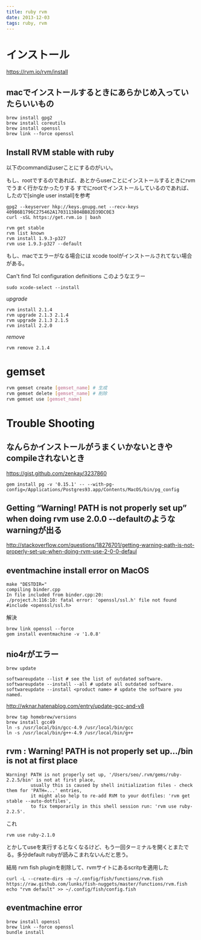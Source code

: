 ```yaml
---
title: ruby rvm
date: 2013-12-03
tags: ruby, rvm
---
```


# インストール

<https://rvm.io/rvm/install>

## macでインストールするときにあらかじめ入っていたらいいもの

```
brew install gpg2
brew install coreutils
brew install openssl
brew link --force openssl
```

## Install RVM stable with ruby

以下のcommandはuserことにするのがいい。

もし、rootでするのであれば、あとからuserことにインストールするときにrvmでうまく行かなかったりする
すでにrootでインストールしているのであれば、したので[single user install]を参考

```
gpg2 --keyserver hkp://keys.gnupg.net --recv-keys 409B6B1796C275462A1703113804BB82D39DC0E3
curl -sSL https://get.rvm.io | bash
```


```
rvm get stable
rvm list known
rvm install 1.9.3-p327
rvm use 1.9.3-p327 --default
```

もし、macでエラーがなる場合には xcode toolがインストールされてない場合がある。

Can't find Tcl configuration definitions このようなエラー

```
sudo xcode-select --install
```

*upgrade*

```
rvm install 2.1.4
rvm upgrade 2.1.3 2.1.4
rvm upgrade 2.1.3 2.1.5
rvm install 2.2.0
```

*remove*

```
rvm remove 2.1.4
```

# gemset

```sh
rvm gemset create [gemset_name] # 生成
rvm gemset delete [gemset_name] # 削除
rvm gemset use [gemset_name]
```

# Trouble Shooting

## なんらかインストールがうまくいかないときやcompileされないとき

<https://gist.github.com/zenkay/3237860>

```
gem install pg -v '0.15.1' -- --with-pg-config=/Applications/Postgres93.app/Contents/MacOS/bin/pg_config
```

## Getting “Warning! PATH is not properly set up” when doing rvm use 2.0.0 --defaultのようなwarningが出る

<http://stackoverflow.com/questions/18276701/getting-warning-path-is-not-properly-set-up-when-doing-rvm-use-2-0-0-defaul>


## eventmachine install error on MacOS

```
make "DESTDIR="
compiling binder.cpp
In file included from binder.cpp:20:
./project.h:116:10: fatal error: 'openssl/ssl.h' file not found
#include <openssl/ssl.h>
```

解決

```
brew link openssl --force
gem install eventmachine -v '1.0.8'
```

## nio4rがエラー

```
brew update
```

```
softwareupdate --list # see the list of outdated software.
softwareupdate --install --all # update all outdated software.
softwareupdate --install <product name> # update the software you named.
```

<http://wknar.hatenablog.com/entry/update-gcc-and-v8>

```
brew tap homebrew/versions
brew install gcc49
ln -s /usr/local/bin/gcc-4.9 /usr/local/bin/gcc
ln -s /usr/local/bin/g++-4.9 /usr/local/bin/g++
```


## rvm : Warning! PATH is not properly set up.../bin is not at first place

```
Warning! PATH is not properly set up, '/Users/seo/.rvm/gems/ruby-2.2.5/bin' is not at first place,
         usually this is caused by shell initialization files - check them for 'PATH=...' entries,
         it might also help to re-add RVM to your dotfiles: 'rvm get stable --auto-dotfiles',
         to fix temporarily in this shell session run: 'rvm use ruby-2.2.5'.
```

これ
```
rvm use ruby-2.1.0
```
とかしてuseを実行するとなくなるけど、もう一回ターミナルを開くとまたでる。多分default rubyが読みこまれないんだと思う。

結局 rvm fish pluginを削除して、rvmサイトにあるscritpを適用した

```
curl -L --create-dirs -o ~/.config/fish/functions/rvm.fish https://raw.github.com/lunks/fish-nuggets/master/functions/rvm.fish
echo "rvm default" >> ~/.config/fish/config.fish
```

## eventmachine error

```
brew install openssl
brew link --force openssl
bundle install
```
